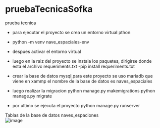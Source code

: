 # pruebaTecnicaSofka
prueba tecnica 

* para ejecutar el proyecto se crea un entorno virtual pthon 
- python -m venv nave_espaciales-env

* despues activar el entorno virtual 

* luego en la raiz del proyecto se instala los paquetes, dirigirse donde esta el archivo requeriments.txt
-pip install requeriments.txt

* crear la base de datos mysql,para este proyecto se uso mariadb que viene en xammp 
el nombre de la base de datos es naves_espaciales

* luego realizar la migracion
python manage.py makemigrations
python manage.py migrate

* por ultimo se ejecuta el proyecto
python manage.py runserver


Tablas de la base de datos naves_espaciones  
![image](https://user-images.githubusercontent.com/13666681/218152933-2e199840-ab7a-4f2b-b45e-0dc0877cb3d2.png)

